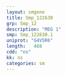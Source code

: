 ```yaml
---
layout: smgene
title: Smp_122630
grp: Smp_12
description: "MEG 1"
smp: Smp_122630.1
uniprot: "G4V5R6"
length:   468
cdd: "ns"
kk: ns
categories: sm
---
```

